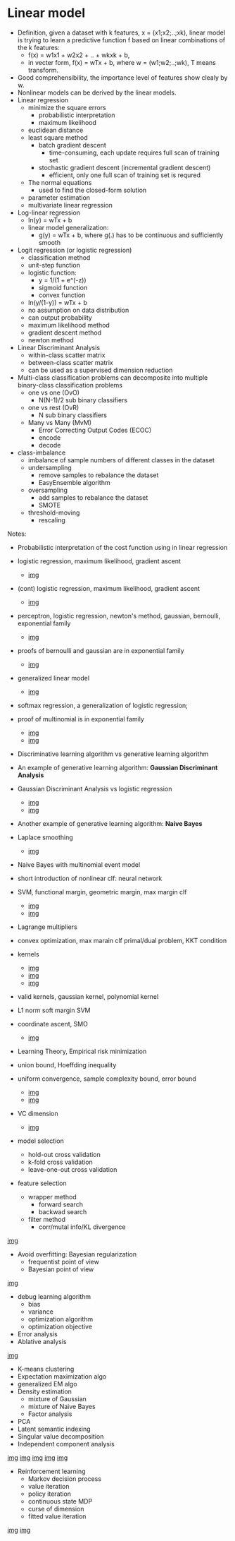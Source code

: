 # Linear model
- Definition, given a dataset with k features, x = (x1;x2;..;xk), linear model is trying to learn a predictive function f based on linear combinations of the k features:
    + f(x) = w1x1 + w2x2 + .. + wkxk + b,
    + in vecter form, f(x) = wTx + b, where w = (w1;w2;..;wk), T means transform.
- Good comprehensibility, the importance level of features show clealy by w.
- Nonlinear models can be derived by the linear models.
- Linear regression
    + minimize the square errors
        * probabilistic interpretation
        * maximum likelihood
    + euclidean distance
    + least square method
        * batch gradient descent
            - time-consuming, each update requires full scan of training set
        * stochastic gradient descent (incremental gradient descent)
            - efficient, only one full scan of training set is requred
    + The normal equations
        * used to find the closed-form solution
    + parameter estimation
    + multivariate linear regression
- Log-linear regression
    + ln(y) = wTx + b
    + linear model generalization:
        * g(y) = wTx + b, where g(.) has to be continuous and sufficiently smooth
- Logit regression (or logistic regression)
    + classification method
    + unit-step function
    + logistic function:
        * y = 1/(1 + e^(-z))
        * sigmoid function
        * convex function
    + ln(y/(1-y)) = wTx + b
    + no assumption on data distribution
    + can output probability
    + maximum likelihood method
    + gradient descent method
    + newton method
- Linear Discriminant Analysis
    + within-class scatter matrix
    + between-class scatter matrix
    + can be used as a supervised dimension reduction
- Multi-class classification problems can decomposite into multiple binary-class classification problems
    + one vs one (OvO)
        * N(N-1)/2 sub binary classifiers
    + one vs rest (OvR)
        * N sub binary classifiers
    + Many vs Many (MvM)
        * Error Correcting Output Codes (ECOC)
        * encode
        * decode
- class-imbalance
    + imbalance of sample numbers of different classes in the dataset
    + undersampling
        * remove samples to rebalance the dataset
        * EasyEnsemble algorithm
    + oversampling
        * add samples to rebalance the dataset
        * SMOTE
    + threshold-moving
        * rescaling

Notes:

- Probabilistic interpretation of the cost function using in linear regression
- logistic regression, maximum likelihood, gradient ascent
    + [img](./pics/notes_LR.jpg)

- (cont) logistic regression, maximum likelihood, gradient ascent
    + [img](./pics/notes_LR2.jpg)

- perceptron, logistic regression, newton's method, gaussian, bernoulli, exponential family
    + [img](./pics/notes_LR3.jpg)

- proofs of bernoulli and gaussian are in exponential family
    + [img](./pics/notes_LR4.jpg)

- generalized linear model
    + [img](./pics/notes_LR5.jpg)

- softmax regression, a generalization of logistic regression;
- proof of multinomial is in exponential family
    + [img](./pics/notes_LR6.jpg)
    + [img](./pics/notes_LR7.jpg)

- Discriminative learning algorithm vs generative learning algorithm
- An example of generative learning algorithm: **Gaussian Discriminant Analysis**
- Gaussian Discriminant Analysis vs logistic regression
    + [img](./pics/notes_LR8.jpg)
    + [img](./pics/notes_LR9.jpg)

- Another example of generative learning algorithm: **Naive Bayes**
- Laplace smoothing
    + [img](pics/notes_LR10.jpg)

- Naive Bayes with multinomial event model
- short introduction of nonlinear clf: neural network
- SVM, functional margin, geometric margin, max margin clf
    + [img](pics/notes_LR11.jpg)
    + [img](pics/notes_LR12.jpg)

- Lagrange multipliers
- convex optimization, max marain clf primal/dual problem, KKT condition
- kernels
    + [img](pics/notes_LR13.jpg)
    + [img](pics/notes_LR14.jpg)
    + [img](pics/notes_LR15.jpg)

- valid kernels, gaussian kernel, polynomial kernel
- L1 norm soft margin SVM
- coordinate ascent, SMO
    + [img](pics/notes_LR16.jpg)

- Learning Theory, Empirical risk minimization
- union bound, Hoeffding inequality
- uniform convergence, sample complexity bound, error bound
    + [img](pics/notes_LR17.jpg)
    + [img](pics/notes_LR18.jpg)

- VC dimension
    + [img](pics/notes_LR19.jpg)

- model selection
    + hold-out cross validation
    + k-fold cross validation
    + leave-one-out cross validation
- feature selection
    + wrapper method
        * forward search
        * backwad search
    + filter method
        * corr/mutal info/KL divergence

[img](pics/notes_LR20.jpg)

- Avoid overfitting: Bayesian regularization
    + frequentist point of view
    + Bayesian point of view

[img](pics/notes_LR21.jpg)

- debug learning algorithm
    + bias
    + variance
    + optimization algorithm
    + optimization objective
- Error analysis
- Ablative analysis

[img](pics/notes_LR22.jpg)

- K-means clustering
- Expectation maximization algo
- generalized EM algo
- Density estimation
    + mixture of Gaussian
    + mixture of Naive Bayes
    + Factor analysis
- PCA
- Latent semantic indexing
- Singular value decomposition
- Independent component analysis

[img](pics/notes_LR23.jpg)
[img](pics/notes_LR24.jpg)
[img](pics/notes_LR25.jpg)
[img](pics/notes_LR26.jpg)
[img](pics/notes_LR27.jpg)

- Reinforcement learning
    + Markov decision process
    + value iteration
    + policy iteration
    + continuous state MDP
    + curse of dimension
    + fitted value iteration

[img](pics/notes_LR28.jpg)
[img](pics/notes_LR29.jpg)
